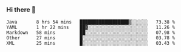### Hi there 👋

<!--
**urzz/urzz** is a ✨ _special_ ✨ repository because its `README.md` (this file) appears on your GitHub profile.

Here are some ideas to get you started:

- 🔭 I’m currently working on ...
- 🌱 I’m currently learning ...
- 👯 I’m looking to collaborate on ...
- 🤔 I’m looking for help with ...
- 💬 Ask me about ...
- 📫 How to reach me: ...
- 😄 Pronouns: ...
- ⚡ Fun fact: ...
-->

<!--START_SECTION:waka-->
```text
Java       8 hrs 54 mins   ██████████████████▒░░░░░░   73.38 % 
YAML       1 hr 22 mins    ██▓░░░░░░░░░░░░░░░░░░░░░░   11.26 % 
Markdown   58 mins         ██░░░░░░░░░░░░░░░░░░░░░░░   07.98 % 
Other      27 mins         █░░░░░░░░░░░░░░░░░░░░░░░░   03.78 % 
XML        25 mins         █░░░░░░░░░░░░░░░░░░░░░░░░   03.43 % 
```
<!--END_SECTION:waka-->
